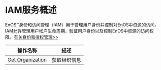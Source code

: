 # IAM服务概述

EnOS™身份和访问管理（IAM）用于管理用户身份并控制对EnOS中资源的访问。IAM允许管理用户帐户生命周期，验证用户身份以及控制EnOS中资源的访问权限。[有关身份和授权管理>>](/docs/enos/zh_CN/latest/iam/iam_overview.html)



| 操作名称     | 描述                |
|--------------|---------------------|
| [Get Organization](get_org) | 获取组织信息  |


